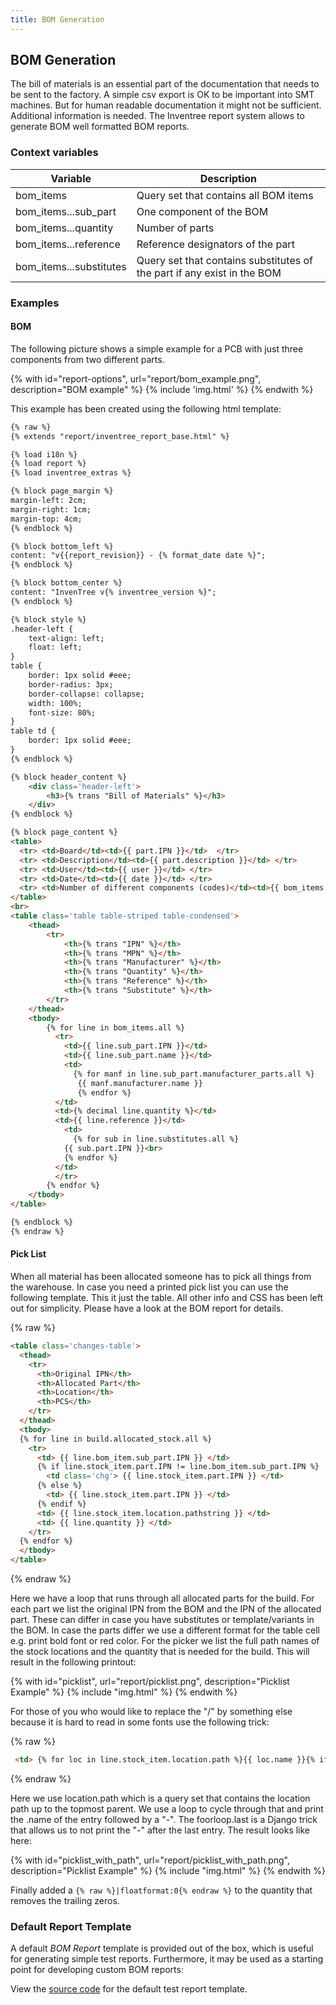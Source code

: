 ```yaml
---
title: BOM Generation
---
```


## BOM Generation

The bill of materials is an essential part of the documentation that needs to be sent to the factory. A simple csv export is OK to be important into SMT machines. But for human readable documentation it might not be sufficient. Additional information is needed. The Inventree report system allows to generate BOM well formatted BOM reports.

### Context variables
| Variable | Description |
| --- | --- |
| bom_items | Query set that contains all BOM items |
| bom_items...sub_part | One component of the BOM |
| bom_items...quantity | Number of parts |
| bom_items...reference | Reference designators of the part |
| bom_items...substitutes | Query set that contains substitutes of the part if any exist in the BOM |

### Examples

#### BOM

The following picture shows a simple example for a PCB with just three components from two different parts.

{% with id="report-options", url="report/bom_example.png", description="BOM example" %} {% include 'img.html' %} {% endwith %}

This example has been created using the following html template:

```html
{% raw %}
{% extends "report/inventree_report_base.html" %}

{% load i18n %}
{% load report %}
{% load inventree_extras %}

{% block page_margin %}
margin-left: 2cm;
margin-right: 1cm;
margin-top: 4cm;
{% endblock %}

{% block bottom_left %}
content: "v{{report_revision}} - {% format_date date %}";
{% endblock %}

{% block bottom_center %}
content: "InvenTree v{% inventree_version %}";
{% endblock %}

{% block style %}
.header-left {
    text-align: left;
    float: left;
}
table {
    border: 1px solid #eee;
    border-radius: 3px;
    border-collapse: collapse;
    width: 100%;
    font-size: 80%;
}
table td {
    border: 1px solid #eee;
}
{% endblock %}

{% block header_content %}
    <div class='header-left'>
        <h3>{% trans "Bill of Materials" %}</h3>
    </div>
{% endblock %}

{% block page_content %}
<table>
  <tr> <td>Board</td><td>{{ part.IPN }}</td>  </tr>
  <tr> <td>Description</td><td>{{ part.description }}</td> </tr>
  <tr> <td>User</td><td>{{ user }}</td> </tr>
  <tr> <td>Date</td><td>{{ date }}</td> </tr>
  <tr> <td>Number of different components (codes)</td><td>{{ bom_items.count }}</td> </tr>
</table>
<br>
<table class='table table-striped table-condensed'>
    <thead>
        <tr>
            <th>{% trans "IPN" %}</th>
            <th>{% trans "MPN" %}</th>
            <th>{% trans "Manufacturer" %}</th>
            <th>{% trans "Quantity" %}</th>
            <th>{% trans "Reference" %}</th>
            <th>{% trans "Substitute" %}</th>
        </tr>
    </thead>
    <tbody>
        {% for line in bom_items.all %}
          <tr>
            <td>{{ line.sub_part.IPN }}</td>
            <td>{{ line.sub_part.name }}</td>
	        <td>
	          {% for manf in line.sub_part.manufacturer_parts.all %}
               {{ manf.manufacturer.name }}
               {% endfor %}
          </td>
          <td>{% decimal line.quantity %}</td>
          <td>{{ line.reference }}</td>
	        <td>
	          {% for sub in line.substitutes.all %}
		    {{ sub.part.IPN }}<br>
            {% endfor %}
          </td>
          </tr>
        {% endfor %}
    </tbody>
</table>

{% endblock %}
{% endraw %}
```

#### Pick List

When all material has been allocated someone has to pick all things from the warehouse.
In case you need a printed pick list you can use the following template. This it just the
table. All other info and CSS has been left out for simplicity. Please have a look at the
BOM report for details.

{% raw %}
```html
<table class='changes-table'>
  <thead>
    <tr>
      <th>Original IPN</th>
      <th>Allocated Part</th>
      <th>Location</th>
      <th>PCS</th>
    </tr>
  </thead>
  <tbody>
  {% for line in build.allocated_stock.all %}
    <tr>
      <td> {{ line.bom_item.sub_part.IPN }} </td>
      {% if line.stock_item.part.IPN != line.bom_item.sub_part.IPN %}
        <td class='chg'> {{ line.stock_item.part.IPN }} </td>
      {% else %}
        <td> {{ line.stock_item.part.IPN }} </td>
      {% endif %}
      <td> {{ line.stock_item.location.pathstring }} </td>
      <td> {{ line.quantity }} </td>
    </tr>
  {% endfor %}
  </tbody>
</table>
```
{% endraw %}

Here we have a loop that runs through all allocated parts for the build. For each part
we list the original IPN from the BOM and the IPN of the allocated part. These can differ
in case you have substitutes or template/variants in the BOM. In case the parts differ
we use a different format for the table cell e.g. print bold font or red color.
For the picker we list the full path names of the stock locations and the quantity
that is needed for the build. This will result in the following printout:

{% with id="picklist", url="report/picklist.png", description="Picklist Example" %} {% include "img.html" %} {% endwith %}

For those of you who would like to replace the "/" by something else because it is hard
to read in some fonts use the following trick:

{% raw %}
```html
 <td> {% for loc in line.stock_item.location.path %}{{ loc.name }}{% if not forloop.last %}-{% endif %}{% endfor %} </td>
```
{% endraw %}

Here we use location.path which is a query set that contains the location path up to the
topmost parent. We use a loop to cycle through that and print the .name of the entry followed
by a "-". The foorloop.last is a Django trick that allows us to not print the "-" after
the last entry. The result looks like here:

{% with id="picklist_with_path", url="report/picklist_with_path.png", description="Picklist Example" %} {% include "img.html" %} {% endwith %}

Finally added a `{% raw %}|floatformat:0{% endraw %}` to the quantity that removes the trailing zeros.

### Default Report Template

A default *BOM Report* template is provided out of the box, which is useful for generating simple test reports. Furthermore, it may be used as a starting point for developing custom BOM reports:

View the [source code](https://github.com/inventree/InvenTree/blob/master/src/backend/InvenTree/report/templates/report/inventree_bill_of_materials_report.html) for the default test report template.
